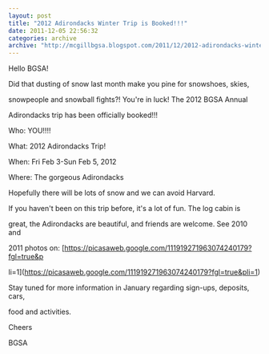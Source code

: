 ```yaml
---
layout: post
title: "2012 Adirondacks Winter Trip is Booked!!!"
date: 2011-12-05 22:56:32
categories: archive
archive: "http://mcgillbgsa.blogspot.com/2011/12/2012-adirondacks-winter-trip-is-booked.html"
---
```


Hello BGSA!



  



Did that dusting of snow last month make you pine for snowshoes, skies,

snowpeople and snowball fights?! You're in luck! The 2012 BGSA Annual

Adirondacks trip has been officially booked!!!



  



Who: YOU!!!!



What: 2012 Adirondacks Trip!



When: Fri Feb 3-Sun Feb 5, 2012



Where: The gorgeous Adirondacks



  



Hopefully there will be lots of snow and we can avoid Harvard.



If you haven't been on this trip before, it's a lot of fun. The log cabin is

great, the Adirondacks are beautiful, and friends are welcome. See 2010 and

2011 photos on: [https://picasaweb.google.com/111919271963074240179?fgl=true&p

li=1](https://picasaweb.google.com/111919271963074240179?fgl=true&pli=1)  

Stay tuned for more information in January regarding sign-ups, deposits, cars,

food and activities.



  



Cheers



BGSA




    